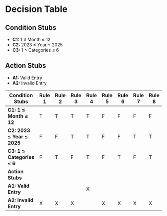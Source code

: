 # Decision Table

## Condition Stubs
- **C1:** 1 ≤ Month ≤ 12
- **C2:** 2023 ≤ Year ≤ 2025
- **C3:** 1 ≤ Categories ≤ 6

## Action Stubs
- **A1:** Valid Entry
- **A2:** Invalid Entry



|  **Condition Stubs**  | **Rule 1** | **Rule 2** | **Rule 3** | **Rule 4** | **Rule 5** | **Rule 6** | **Rule 7** | **Rule 8** |
|--------------------|--------|--------|--------|--------|--------|--------|--------|--------|
| **C1: 1 ≤ Month ≤ 12** | T      | T      | T      | T      | F      | F      | F      | F      |
| **C2: 2023 ≤ Year ≤ 2025** | F      | F      | T      | T      | F      | F      | T      | T      |
| **C3: 1 ≤ Categories ≤ 6** | F      | T      | F      | T      | F      | T      | F      | T      |
| **Action Stubs**   |                                                                       |
| **A1: Valid Entry**    |        |        |        | X      |        |        |        |        |
| **A2: Invalid Entry**  | X      | X      | X      |        | X      | X      | X      | X      |

